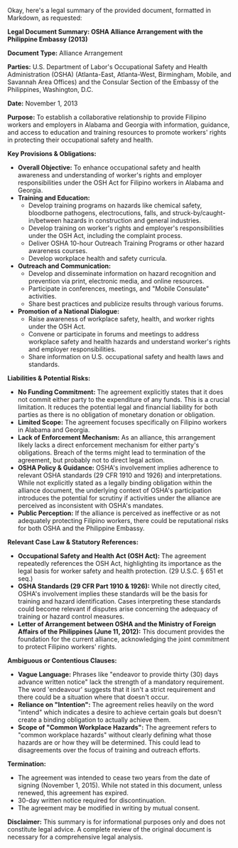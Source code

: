 Okay, here's a legal summary of the provided document, formatted in Markdown, as requested:

**Legal Document Summary: OSHA Alliance Arrangement with the Philippine Embassy (2013)**

**Document Type:** Alliance Arrangement

**Parties:** U.S. Department of Labor's Occupational Safety and Health Administration (OSHA) (Atlanta-East, Atlanta-West, Birmingham, Mobile, and Savannah Area Offices) and the Consular Section of the Embassy of the Philippines, Washington, D.C.

**Date:** November 1, 2013

**Purpose:** To establish a collaborative relationship to provide Filipino workers and employers in Alabama and Georgia with information, guidance, and access to education and training resources to promote workers' rights in protecting their occupational safety and health.

**Key Provisions & Obligations:**

*   **Overall Objective:**  To enhance occupational safety and health awareness and understanding of worker's rights and employer responsibilities under the OSH Act for Filipino workers in Alabama and Georgia.
*   **Training and Education:**
    *   Develop training programs on hazards like chemical safety, bloodborne pathogens, electrocutions, falls, and struck-by/caught-in/between hazards in construction and general industries.
    *   Develop training on worker's rights and employer's responsibilities under the OSH Act, including the complaint process.
    *   Deliver OSHA 10-hour Outreach Training Programs or other hazard awareness courses.
    *   Develop workplace health and safety curricula.
*   **Outreach and Communication:**
    *   Develop and disseminate information on hazard recognition and prevention via print, electronic media, and online resources.
    *   Participate in conferences, meetings, and "Mobile Consulate" activities.
    *   Share best practices and publicize results through various forums.
*   **Promotion of a National Dialogue:**
    *   Raise awareness of workplace safety, health, and worker rights under the OSH Act.
    *   Convene or participate in forums and meetings to address workplace safety and health hazards and understand worker's rights and employer responsibilities.
    *   Share information on U.S. occupational safety and health laws and standards.

**Liabilities & Potential Risks:**

*   **No Funding Commitment:** The agreement explicitly states that it does not commit either party to the expenditure of any funds. This is a crucial limitation. It reduces the potential legal and financial liability for both parties as there is no obligation of monetary donation or obligation.
*   **Limited Scope:** The agreement focuses specifically on Filipino workers in Alabama and Georgia.
*   **Lack of Enforcement Mechanism:** As an alliance, this arrangement likely lacks a direct enforcement mechanism for either party's obligations.  Breach of the terms might lead to termination of the agreement, but probably not to direct legal action.
*   **OSHA Policy & Guidance:** OSHA's involvement implies adherence to relevant OSHA standards (29 CFR 1910 and 1926) and interpretations.  While not explicitly stated as a legally binding obligation within the alliance document, the underlying context of OSHA's participation introduces the potential for scrutiny if activities under the alliance are perceived as inconsistent with OSHA's mandates.
*   **Public Perception:** If the alliance is perceived as ineffective or as not adequately protecting Filipino workers, there could be reputational risks for both OSHA and the Philippine Embassy.

**Relevant Case Law & Statutory References:**

*   **Occupational Safety and Health Act (OSH Act):**  The agreement repeatedly references the OSH Act, highlighting its importance as the legal basis for worker safety and health protection. (29 U.S.C. § 651 et seq.)
*   **OSHA Standards (29 CFR Part 1910 & 1926):** While not directly cited, OSHA's involvement implies these standards will be the basis for training and hazard identification. Cases interpreting these standards could become relevant if disputes arise concerning the adequacy of training or hazard control measures.
*   **Letter of Arrangement between OSHA and the Ministry of Foreign Affairs of the Philippines (June 11, 2012):** This document provides the foundation for the current alliance, acknowledging the joint commitment to protect Filipino workers' rights.

**Ambiguous or Contentious Clauses:**

*   **Vague Language:** Phrases like "endeavor to provide thirty (30) days advance written notice" lack the strength of a mandatory requirement. The word 'endeavour' suggests that it isn't a strict requirement and there could be a situation where that doesn't occur.
*   **Reliance on "Intention":** The agreement relies heavily on the word "intend" which indicates a desire to achieve certain goals but doesn't create a binding obligation to actually achieve them.
*   **Scope of "Common Workplace Hazards":** The agreement refers to "common workplace hazards" without clearly defining what those hazards are or how they will be determined. This could lead to disagreements over the focus of training and outreach efforts.

**Termination:**

*   The agreement was intended to cease two years from the date of signing (November 1, 2015). While not stated in this document, unless renewed, this agreement has expired.
*   30-day written notice required for discontinuation.
*   The agreement may be modified in writing by mutual consent.

**Disclaimer:** This summary is for informational purposes only and does not constitute legal advice. A complete review of the original document is necessary for a comprehensive legal analysis.
